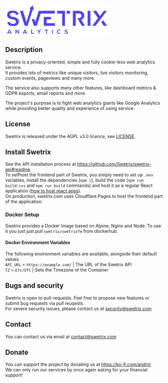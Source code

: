 <img src="/public/assets/logo_blue.svg" alt="" height="100" />

## Description

Swetrix is a privacy-oriented, simple and fully cookie-less web analytics service.\
It provides lots of metrics like unique visitors, live visitors monitoring, custom events, pageviews and many more.

The service also supports many other features, like dashboard metrics & GDPR exports, email reports and more.

The project's purpose is to fight web analytics giants like Google Analytics while providing better quality and experience of using service.

## License

Swetrix is released under the AGPL v3.0 licence, see [LICENSE](LICENSE).

## Install Swetrix

See the API installation process at https://github.com/Swetrix/swetrix-api#readme. \
To selfhost the frontend part of Swetrix, you simply need to set up `.env` variables, install the dependencies (`npm i`), build the code (`npm run build:css` and `npm run build` commands) and host it as a regular React application ([how to host react apps](https://create-react-app.dev/docs/deployment/)).\
On production, swetrix.com uses Cloudflare Pages to host the frontend part of the application.

### Docker Setup

Swetrix provides a Docker Image based on Alpine, Nginx and Node.
To use it you just just pull `swetrix/swetrixfe` from dockerhub.

#### Docker Environment Variables

The following environment variables are available, alongside their default values.  
`API_URL` = `https://example.com/` | The URL of the Swetrix API  
`TZ` = `Etc/UTC` | Sets the Timezone of the Container

## Bugs and security

Swetrix is open to pull-requests. Feel free to propose new features or submit bug requests via pull reuqests.\
For severe security issues, please contact us at security@swetrix.com

## Contact

You can contact us via email at contact@swetrix.com

## Donate
You can support the project by donating us at https://ko-fi.com/andriir \
We can only run our services by once again asking for your financial support!
